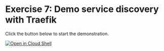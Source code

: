 
# Exercise 7: Demo service discovery with Traefik

Click the button below to start the demonstration.

[![Open in Cloud Shell](https://gstatic.com/cloudssh/images/open-btn.svg)](https://shell.cloud.google.com/cloudshell/open?cloudshell_git_repo=https://github.com/WeScale/kubernetes-formation&cloudshell_tutorial=tutorial.md&show=ide%2Cterminal&cloudshell_git_branch=refacto-red-line&cloudshell_workspace=Day-1_Containers/7-traeffik/)
